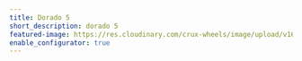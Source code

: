 ```yaml
---
title: Dorado 5
short_description: dorado 5
featured-image: https://res.cloudinary.com/crux-wheels/image/upload/v1625647740/standard%20wheel%20renders/dorado5_angle.jpg
enable_configurator: true
---
```

